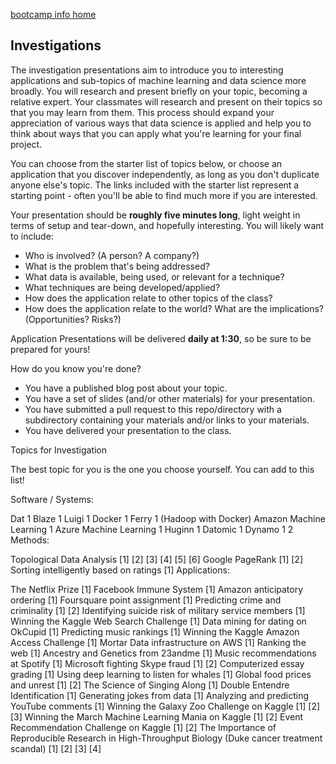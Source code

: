 [bootcamp info home](../README.md)

## Investigations

The investigation presentations aim to introduce you to interesting applications and sub-topics of machine learning and data science more broadly. You will research and present briefly on your topic, becoming a relative expert. Your classmates will research and present on their topics so that you may learn from them. This process should expand your appreciation of various ways that data science is applied and help you to think about ways that you can apply what you're learning for your final project.

You can choose from the starter list of topics below, or choose an application that you discover independently, as long as you don't duplicate anyone else's topic. The links included with the starter list represent a starting point - often you'll be able to find much more if you are interested.

Your presentation should be **roughly five minutes long**, light weight in terms of setup and tear-down, and hopefully interesting. You will likely want to include:

 * Who is involved? (A person? A company?)
 * What is the problem that's being addressed?
 * What data is available, being used, or relevant for a technique?
 * What techniques are being developed/applied?
 * How does the application relate to other topics of the class?
 * How does the application relate to the world? What are the implications? (Opportunities? Risks?)

Application Presentations will be delivered **daily at 1:30**, so be sure to be prepared for yours!

How do you know you're done?

 * You have a published blog post about your topic.
 * You have a set of slides (and/or other materials) for your presentation.
 * You have submitted a pull request to this repo/directory with a subdirectory containing your materials and/or links to your materials.
 * You have delivered your presentation to the class.
 
 
Topics for Investigation

The best topic for you is the one you choose yourself. You can add to this list!

Software / Systems:

Dat 1
Blaze 1
Luigi 1
Docker 1
Ferry 1 (Hadoop with Docker)
Amazon Machine Learning 1
Azure Machine Learning 1
Huginn 1
Datomic 1
Dynamo 1 2
Methods:

Topological Data Analysis [1] [2] [3] [4] [5] [6]
Google PageRank [1] [2]
Sorting intelligently based on ratings [1]
Applications:

The Netflix Prize [1]
Facebook Immune System [1]
Amazon anticipatory ordering [1]
Foursquare point assignment [1]
Predicting crime and criminality [1] [2]
Identifying suicide risk of military service members [1]
Winning the Kaggle Web Search Challenge [1]
Data mining for dating on OkCupid [1]
Predicting music rankings [1]
Winning the Kaggle Amazon Access Challenge [1]
Mortar Data infrastructure on AWS [1]
Ranking the web [1]
Ancestry and Genetics from 23andme [1]
Music recommendations at Spotify [1]
Microsoft fighting Skype fraud [1] [2]
Computerized essay grading [1]
Using deep learning to listen for whales [1]
Global food prices and unrest [1] [2]
The Science of Singing Along [1]
Double Entendre Identification [1]
Generating jokes from data [1]
Analyzing and predicting YouTube comments [1]
Winning the Galaxy Zoo Challenge on Kaggle [1] [2] [3]
Winning the March Machine Learning Mania on Kaggle [1] [2]
Event Recommendation Challenge on Kaggle [1] [2]
The Importance of Reproducible Research in High-Throughput Biology (Duke cancer treatment scandal) [1] [2] [3] [4]
